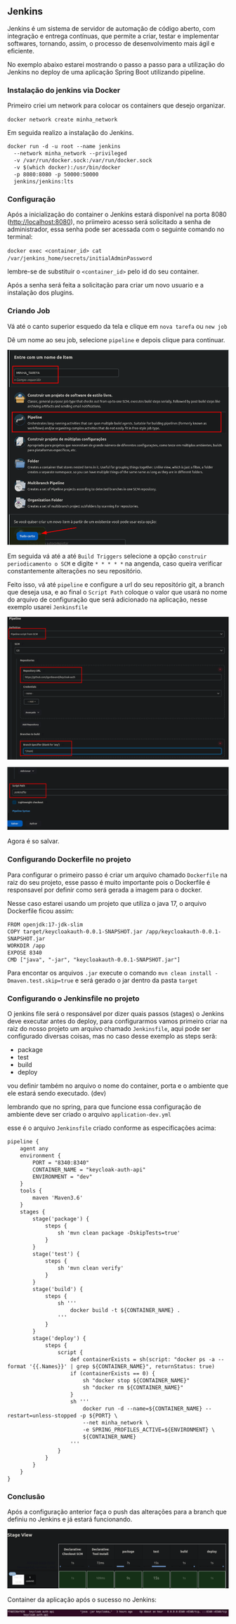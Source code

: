 ## Jenkins

Jenkins é um sistema de servidor de automação de código aberto, com integração e entrega contínuas, que permite a criar, testar e implementar  softwares, tornando, assim, o processo de desenvolvimento mais ágil e eficiente.

No exemplo abaixo estarei mostrando o passo a passo para a utilização do Jenkins no deploy de uma aplicação Spring Boot utilizando pipeline.

### Instalação do jenkins via Docker

Primeiro criei um network para colocar os containers que desejo organizar.

`docker network create minha_network`

Em seguida realizo a instalação do Jenkins.

```
docker run -d -u root --name jenkins
  --network minha_network --privileged
  -v /var/run/docker.sock:/var/run/docker.sock
  -v $(which docker):/usr/bin/docker
  -p 8080:8080 -p 50000:50000
  jenkins/jenkins:lts
```

### Configuração

Após a inicialização do container o Jenkins estará disponível na porta 8080 ([http://localhost:8080](http://localhost:8080)), no priimeiro acesso será solicitado a senha de administrador, essa senha pode ser acessada com o seguinte comando no terminal:

`docker exec <container_id> cat /var/jenkins_home/secrets/initialAdminPassword`

lembre-se de substituir o `<container_id>` pelo id do seu container.

Após a senha será feita a solicitação para criar um novo usuario e a instalação dos plugins.

### Criando Job

Vá até o canto superior esquedo da tela e clique em `nova tarefa` ou `new job`

Dê um nome ao seu job, selecione `pipeline` e depois clique para continuar.

![imagem](imagens/criando_job.png)

Em seguida vá até a até `Build Triggers` selecione a opção `construir periodicamento o SCM` e digite `* * * * *` na angenda, caso queira verificar constantemente alterações no seu repositório.

Feito isso, vá até `pipeline` e configure a url do seu repositório git, a branch que deseja usa, e ao final o `Script Path` coloque o valor que usará no nome do arquivo de configuração que será adicionado na aplicação, nesse exemplo usarei `Jenkinsfile`

![imagem](imagens/configurando_git.png)

![imagem](imagens/jenkinsfile.png)

Agora é so salvar.

### Configurando Dockerfile no projeto

Para configurar o primeiro passo é criar um arquivo chamado `Dockerfile` na raiz do seu projeto, esse passo é muito importante pois o Dockerfile é responsavel por definir como será gerada a imagem para o docker.

Nesse caso estarei usando um projeto que utiliza o java 17, o arquivo Dockerfile ficou assim:

```
FROM openjdk:17-jdk-slim
COPY target/keycloakauth-0.0.1-SNAPSHOT.jar /app/keycloakauth-0.0.1-SNAPSHOT.jar
WORKDIR /app
EXPOSE 8340
CMD ["java", "-jar", "keycloakauth-0.0.1-SNAPSHOT.jar"]
```

Para encontar os arquivos `.jar` execute o comando `mvn clean install -Dmaven.test.skip=true` e será gerado o jar dentro da pasta `target`

### Configurando o Jenkinsfile no projeto

O jenkins file será o responsável por dizer quais passos (stages) o Jenkins deve executar antes do deploy, para configurarmos vamos primeiro criar na raiz do nosso projeto um arquivo chamado `Jenkinsfile`, aqui pode ser configurado diversas coisas, mas no caso desse exemplo as steps serã:

* package
* test
* build
* deploy

vou definir também no arquivo o nome do container, porta e o ambiente que ele estará sendo executado. (dev)

lembrando que no spring, para que funcione essa configuração de ambiente deve ser criado o arquivo `application-dev.yml`

esse é o arquivo `Jenkinsfile` criado conforme as especificações acima:

```
pipeline {
    agent any
    environment {
        PORT = "8340:8340"
        CONTAINER_NAME = "keycloak-auth-api"
        ENVIRONMENT = "dev"
    }
    tools {
        maven 'Maven3.6'
    }
    stages {
        stage('package') {
            steps {
                sh 'mvn clean package -DskipTests=true'
            }
        }
        stage('test') {
            steps {
                sh 'mvn clean verify'
            }
        }
        stage('build') {
            steps {
                sh '''
                    docker build -t ${CONTAINER_NAME} .
                '''
            }
        }
        stage('deploy') {
            steps {
                script {
                    def containerExists = sh(script: "docker ps -a --format '{{.Names}}' | grep ${CONTAINER_NAME}", returnStatus: true)
                    if (containerExists == 0) {
                        sh "docker stop ${CONTAINER_NAME}"
                        sh "docker rm ${CONTAINER_NAME}"
                    }
                    sh '''
                        docker run -d --name=${CONTAINER_NAME} --restart=unless-stopped -p ${PORT} \
                        --net minha_network \
                        -e SPRING_PROFILES_ACTIVE=${ENVIRONMENT} \
                        ${CONTAINER_NAME}
                    '''
                }
            }
        }
    }
}

```

### Conclusão

Após a configuração anterior faça o push das alterações para a branch que definiu no Jenkins e já estará funcionando.

![imagem](imagens/stages.png)

Container da aplicação após o sucesso no Jenkins:

![imagem](imagens/container.png)

